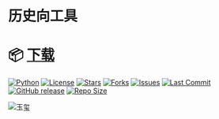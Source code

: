 # 历史向工具
# 📦 [下载](https://github.com/HistoriaNonVult/Emperor_Generator/releases/latest)
[![Python](https://img.shields.io/badge/Python-3.8%2B-blue)](https://www.python.org)
[![License](https://img.shields.io/badge/License-GPL--3.0-green)](https://github.com/HistoriaNonVult/Emperor_Generator/blob/master/LICENSE)
[![Stars](https://img.shields.io/github/stars/HistoriaNonVult/Emperor_Generator?style=social)](https://github.com/HistoriaNonVult/Emperor_Generator/stargazers)
[![Forks](https://img.shields.io/github/forks/HistoriaNonVult/Emperor_Generator?style=social)](https://github.com/HistoriaNonVult/Emperor_Generator/network/members)
[![Issues](https://img.shields.io/github/issues/HistoriaNonVult/Emperor_Generator)](https://github.com/HistoriaNonVult/Emperor_Generator/issues)
[![Last Commit](https://img.shields.io/github/last-commit/HistoriaNonVult/Emperor_Generator)](https://github.com/HistoriaNonVult/Emperor_Generator/commits/master)
[![GitHub release](https://img.shields.io/github/v/release/HistoriaNonVult/Emperor_Generator?include_prereleases)](https://github.com/HistoriaNonVult/Emperor_Generator/releases)
[![Repo Size](https://img.shields.io/github/repo-size/HistoriaNonVult/Emperor_Generator)](https://github.com/HistoriaNonVult/Emperor_Generator)


![玉玺](assets/images/seal.ico)